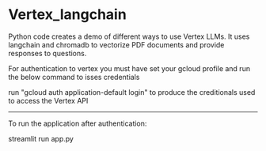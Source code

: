 # Vertex_langchain

Python code creates a demo of different ways to use Vertex LLMs.  It uses langchain and chromadb to vectorize PDF documents and provide responses to questions.

For authentication to vertex you must have set your gcloud profile and run the below command to isses credentials 

run "gcloud auth application-default login" to produce the creditionals used to access the Vertex API


--------------

To run the application after authentication:

streamlit run app.py
